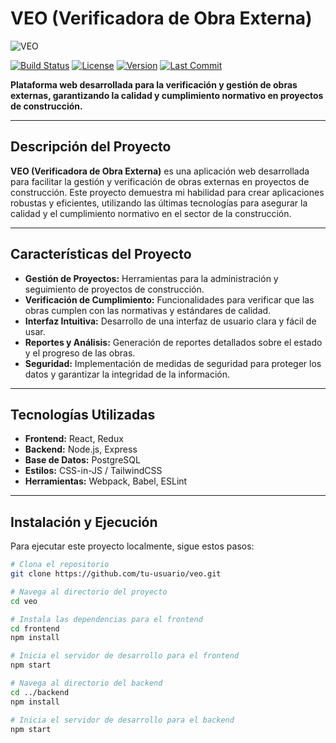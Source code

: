 # **VEO (Verificadora de Obra Externa)**

![VEO](https://via.placeholder.com/1200x300.png?text=VEO+%28Verificadora+de+Obra+Externa%29)

[![Build Status](https://img.shields.io/badge/Build-Status-green)](https://github.com/tu-usuario/veo/actions)
[![License](https://img.shields.io/badge/License-MIT-blue)](LICENSE)
[![Version](https://img.shields.io/badge/Version-1.0.0-orange)](https://github.com/tu-usuario/veo)
[![Last Commit](https://img.shields.io/github/last-commit/tu-usuario/veo)](https://github.com/tu-usuario/veo/commits/main)

**Plataforma web desarrollada para la verificación y gestión de obras externas, garantizando la calidad y cumplimiento normativo en proyectos de construcción.**

---

## **Descripción del Proyecto**

**VEO (Verificadora de Obra Externa)** es una aplicación web desarrollada para facilitar la gestión y verificación de obras externas en proyectos de construcción. Este proyecto demuestra mi habilidad para crear aplicaciones robustas y eficientes, utilizando las últimas tecnologías para asegurar la calidad y el cumplimiento normativo en el sector de la construcción.

---

## **Características del Proyecto**

- **Gestión de Proyectos:** Herramientas para la administración y seguimiento de proyectos de construcción.
- **Verificación de Cumplimiento:** Funcionalidades para verificar que las obras cumplen con las normativas y estándares de calidad.
- **Interfaz Intuitiva:** Desarrollo de una interfaz de usuario clara y fácil de usar.
- **Reportes y Análisis:** Generación de reportes detallados sobre el estado y el progreso de las obras.
- **Seguridad:** Implementación de medidas de seguridad para proteger los datos y garantizar la integridad de la información.

---

## **Tecnologías Utilizadas**

- **Frontend:** React, Redux
- **Backend:** Node.js, Express
- **Base de Datos:** PostgreSQL
- **Estilos:** CSS-in-JS / TailwindCSS
- **Herramientas:** Webpack, Babel, ESLint

---

## **Instalación y Ejecución**

Para ejecutar este proyecto localmente, sigue estos pasos:

```bash
# Clona el repositorio
git clone https://github.com/tu-usuario/veo.git

# Navega al directorio del proyecto
cd veo

# Instala las dependencias para el frontend
cd frontend
npm install

# Inicia el servidor de desarrollo para el frontend
npm start

# Navega al directorio del backend
cd ../backend
npm install

# Inicia el servidor de desarrollo para el backend
npm start
